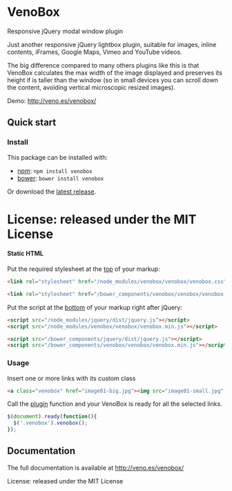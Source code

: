 # VenoBox

Responsive jQuery modal window plugin

Just another responsive jQuery lightbox plugin, suitable for images, inline contents, iFrames, Google Maps, Vimeo and YouTube videos.

The big difference compared to many others plugins like this is that VenoBox calculates the max width of the image displayed and preserves its height if is taller than the window (so in small devices you can scroll down the content, avoiding vertical microscopic resized images).

Demo: http://veno.es/venobox/

## Quick start

### Install

This package can be installed with:

- [npm](https://www.npmjs.com/package/venobox): `npm install venobox`
- [bower](https://bower.io/search/?q=venobox): `bower install venobox`

Or download the [latest release](https://github.com/nicolafranchini/VenoBox/releases).

License: released under the MIT License
=======
#### Static HTML

Put the required stylesheet at the [top](https://developer.yahoo.com/performance/rules.html#css_top) of your markup:

```html
<link rel="stylesheet" href="/node_modules/venobox/venobox/venobox.css" />
```

```html
<link rel="stylesheet" href="/bower_components/venobox/venobox/venobox.css" />
```

Put the script at the [bottom](https://developer.yahoo.com/performance/rules.html#js_bottom) of your markup right after jQuery:

```html
<script src="/node_modules/jquery/dist/jquery.js"></script>
<script src="/node_modules/venobox/venobox/venobox.min.js"></script>
```

```html
<script src="/bower_components/jquery/dist/jquery.js"></script>
<script src="/bower_components/venobox/venobox/venobox.min.js"></script>
```
### Usage

Insert one or more links with its custom class

```html
<a class="venobox" href="image01-big.jpg"><img src="image01-small.jpg" alt="image alt"/></a>
```

Call the [plugin](https://learn.jquery.com/plugins/) function and your VenoBox is ready for all the selected links.

```javascript
$(document).ready(function(){
  $('.venobox').venobox(); 
});
```

## Documentation

The full documentation is available at http://veno.es/venobox/

License: released under the MIT License
